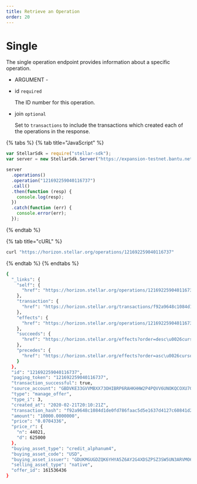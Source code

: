 ```yaml
---
title: Retrieve an Operation
order: 20
---
```


# Single

The single operation endpoint provides information about a specific operation.

 - ARGUMENT - 

* id `required`

  The ID number for this operation.

* join `optional`

  Set to `transactions` to include the transactions which created each of the operations in the response.

{% tabs %}
{% tab title="JavaScript" %}
```javascript
var StellarSdk = require("stellar-sdk");
var server = new StellarSdk.Server("https://expansion-testnet.bantu.network");

server
  .operations()
  .operation("121692259040116737")
  .call()
  .then(function (resp) {
    console.log(resp);
  })
  .catch(function (err) {
    console.error(err);
  });
```
{% endtab %}

{% tab title="cURL" %}
```bash
curl "https://horizon.stellar.org/operations/121692259040116737"
```
{% endtab %}
{% endtabs %}

```bash
{
  "_links": {
    "self": {
      "href": "https://horizon.stellar.org/operations/121692259040116737"
    },
    "transaction": {
      "href": "https://horizon.stellar.org/transactions/f92a9648c1084d1de0fd786faac5d5e1637d4127c60841d2366c70d2e7f77b85"
    },
    "effects": {
      "href": "https://horizon.stellar.org/operations/121692259040116737/effects"
    },
    "succeeds": {
      "href": "https://horizon.stellar.org/effects?order=desc\u0026cursor=121692259040116737"
    },
    "precedes": {
      "href": "https://horizon.stellar.org/effects?order=asc\u0026cursor=121692259040116737"
    }
  },
  "id": "121692259040116737",
  "paging_token": "121692259040116737",
  "transaction_successful": true,
  "source_account": "GBDVKE33GVVMBXX73OHIBRP6RAHKHHW2P4PQVV6UNOKQCOXU7GNUM4QI",
  "type": "manage_offer",
  "type_i": 3,
  "created_at": "2020-02-21T20:10:21Z",
  "transaction_hash": "f92a9648c1084d1de0fd786faac5d5e1637d4127c60841d2366c70d2e7f77b85",
  "amount": "10000.0000000",
  "price": "0.0704336",
  "price_r": {
    "n": 44021,
    "d": 625000
  },
  "buying_asset_type": "credit_alphanum4",
  "buying_asset_code": "USD",
  "buying_asset_issuer": "GDUKMGUGDZQK6YHYA5Z6AY2G4XDSZPSZ3SW5UN3ARVMO6QSRDWP5YLEX",
  "selling_asset_type": "native",
  "offer_id": 161536436
}
```

